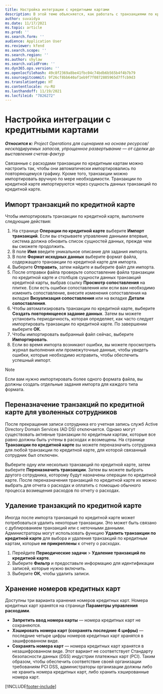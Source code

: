 ```yaml
---
title: Настройка интеграции с кредитными картами
description: В этой теме объясняется, как работать с транзакциями по кредитным картам, связанным с расходами.
author: suvaidya
ms.date: 11/17/2021
ms.topic: article
ms.prod: ''
ms.search.form: ''
audience: Application User
ms.reviewer: kfend
ms.search.scope: ''
ms.search.region: ''
ms.author: shylaw
ms.search.validFrom: ''
ms.dyn365.ops.version: ''
ms.openlocfilehash: 49c8f2369a8be41fbc04c74bdb6b565b4f4b7b79
ms.sourcegitcommit: 9f26cf8bb640af1eb9f7f0872805965d7ffcb9d3
ms.translationtype: HT
ms.contentlocale: ru-RU
ms.lasthandoff: 11/19/2021
ms.locfileid: "7826272"
---
```

# <a name="set-up-credit-card-integration"></a>Настройка интеграции с кредитными картами

_**Относится к:** Project Operations для сценариев на основе ресурсов/нескладируемых запасов, упрощенное развертывание — от сделки до выставления счетов-фактур_

Связанные с расходами транзакции по кредитным картам можно настроить так, чтобы они автоматически импортировались по повторяющемуся графику. Кроме того, транзакции можно импортировать вручную по мере необходимости. Транзакции по кредитной карте импортируются через сущность данных транзакций по кредитной карте.

## <a name="import-credit-card-transactions"></a>Импорт транзакций по кредитной карте

Чтобы импортировать транзакции по кредитной карте, выполните следующие действия:

1. На странице **Операции по кредитной карте** выберите **Импорт транзакций**. Если вы открываете управление данными впервые, система должна обновить список сущностей данных, прежде чем вы сможете продолжить.
2. В поле **Имя** введите уникальное описание для задания импорта.
3. В поле **Формат исходных данных** выберите формат файла, содержащего транзакции по кредитной карте для импорта.
4. Выберите **Отправить**, затем найдите и выберите файл для импорта.
5. После отправки файла проверьте сопоставление файла транзакции по кредитной карте и столбцов сущности данных транзакций кредитной карты, выбрав ссылку **Просмотр сопоставления** на плитке. Если есть ошибки сопоставления или если вам необходимо изменить сопоставление, внесите изменения сопоставления на вкладке **Визуализация сопоставления** или на вкладке **Детали сопоставления**.
6. Чтобы автоматизировать транзакции по кредитной карте, выберите **Создать повторяющееся задание данных**. Затем вы можете установить периодичность, которая определяет, как часто следует импортировать транзакции по кредитной карте. По завершении выберите **ОК**.
7. Чтобы импортировать выбранный файл сейчас, выберите **Импортировать**.
8. Если во время импорта возникают ошибки, вы можете просмотреть журнал выполнения или промежуточные данные, чтобы увидеть ошибки, которые необходимо исправить, чтобы обеспечить успешный импорт.

> [!NOTE]
> Если вам нужно импортировать более одного формата файла, вы должны создать отдельные задания импорта для каждого типа формата.

## <a name="reassign-the-credit-card-transactions-for-terminated-employees"></a>Переназначение транзакций по кредитной карте для уволенных сотрудников

После прекращения записи сотрудника его учетная запись служб Active Directory Domain Services (AD DS) отключается. Однако могут существовать активные транзакции по кредитным картам, которые все равно должны быть учтены в расходах и возмещены. На странице **Транзакции по кредитной карте** вы можете переназначить сотрудника для любой транзакции по кредитной карте, для которой связанный сотрудник был отключен.

Выберите одну или несколько транзакций по кредитной карте, затем выберите **Переназначить транзакции**. Затем вы можете выбрать другого сотрудника, которому будут назначены операции по кредитной карте. После переназначения транзакций по кредитной карте их можно выбрать для отчета о расходах и оплатить с помощью обычного процесса возмещения расходов по отчету о расходах.

## <a name="delete-credit-card-transactions"></a>Удаление транзакций по кредитной карте 

Иногда после импорта транзакций по кредитной карте может потребоваться удалить некоторые транзакции. Это может быть связано с дублированием транзакций или с неточными данными. Администраторы могут использовать функцию **Удалить транзакции по кредитной карте** для выбора и удаления транзакций по кредитным картам, которые **не прикреплены** к отчету о расходах. 

1. Перейдите **Периодические задачи** > **Удаление транзакций по кредитной карте**.
2. Выберите **Фильтр** и предоставьте информацию для идентификации записей, которые нужно включить.
3. Выберите **ОК**, чтобы удалить записи. 

## <a name="storing-credit-card-numbers"></a>Хранение номеров кредитных карт

Доступны три варианта хранения номеров кредитных карт. Номера кредитных карт хранятся на странице **Параметры управления расходами**.

- **Запретить ввод номера карты** — номера кредитных карт не сохраняются.
- **Хэшировать номера карт (сохранять последние 4 цифры)** — последние четыре цифры номеров кредитных карт хранятся в зашифрованном виде.
- **Сохранять номера карт** — номера кредитных карт хранятся в незашифрованном виде. Этот вариант не соответствует Стандарту безопасности данных (DSS) индустрии платежных карт (PCI). Таким образом, чтобы обеспечить соответствие своей организации требованиям PCI DSS, администраторы организации должны либо не хранить номера кредитных карт, либо хранить хэшированные номера карт.

[!INCLUDE[footer-include](../includes/footer-banner.md)]

